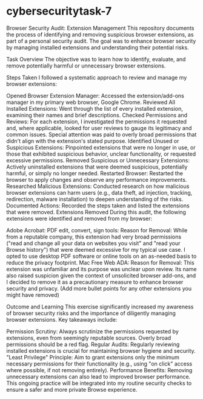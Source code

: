 # cybersecuritytask-7
Browser Security Audit: Extension Management
This repository documents the process of identifying and removing suspicious browser extensions, as part of a personal security audit. The goal was to enhance browser security by managing installed extensions and understanding their potential risks.

Task Overview
The objective was to learn how to identify, evaluate, and remove potentially harmful or unnecessary browser extensions.

Steps Taken
I followed a systematic approach to review and manage my browser extensions:

Opened Browser Extension Manager: Accessed the extension/add-ons manager in my primary web browser, Google Chrome.
Reviewed All Installed Extensions: Went through the list of every installed extension, examining their names and brief descriptions.
Checked Permissions and Reviews: For each extension, I investigated the permissions it requested and, where applicable, looked for user reviews to gauge its legitimacy and common issues. Special attention was paid to overly broad permissions that didn't align with the extension's stated purpose.
Identified Unused or Suspicious Extensions: Pinpointed extensions that were no longer in use, or those that exhibited suspicious behavior, unclear functionality, or requested excessive permissions.
Removed Suspicious or Unnecessary Extensions: Actively uninstalled extensions that were deemed suspicious, potentially harmful, or simply no longer needed.
Restarted Browser: Restarted the browser to apply changes and observe any performance improvements.
Researched Malicious Extensions: Conducted research on how malicious browser extensions can harm users (e.g., data theft, ad injection, tracking, redirection, malware installation) to deepen understanding of the risks.
Documented Actions: Recorded the steps taken and listed the extensions that were removed.
Extensions Removed
During this audit, the following extensions were identified and removed from my browser:

Adobe Acrobat: PDF edit, convert, sign tools:
Reason for Removal: While from a reputable company, this extension had very broad permissions ("read and change all your data on websites you visit" and "read your Browse history") that were deemed excessive for my typical use case. I opted to use desktop PDF software or online tools on an as-needed basis to reduce the privacy footprint.
Mac Free Web ADA:
Reason for Removal: This extension was unfamiliar and its purpose was unclear upon review. Its name also raised suspicion given the context of unsolicited browser add-ons, and I decided to remove it as a precautionary measure to enhance browser security and privacy.
(Add more bullet points for any other extensions you might have removed)

Outcome and Learning
This exercise significantly increased my awareness of browser security risks and the importance of diligently managing browser extensions. Key takeaways include:

Permission Scrutiny: Always scrutinize the permissions requested by extensions, even from seemingly reputable sources. Overly broad permissions should be a red flag.
Regular Audits: Regularly reviewing installed extensions is crucial for maintaining browser hygiene and security.
"Least Privilege" Principle: Aim to grant extensions only the minimum necessary permissions for their functionality (e.g., using "on click" access where possible, if not removing entirely).
Performance Benefits: Removing unnecessary extensions can also lead to improved browser performance.
This ongoing practice will be integrated into my routine security checks to ensure a safer and more private Browse experience.

